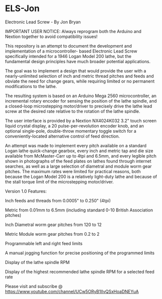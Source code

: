# ELS-Jon
Electronic Lead Screw - By  Jon Bryan

IMPORTANT USER NOTICE:
Always reprogram both the Arduino and Nextion together to avoid compatibility issues!

This repository is an attempt to document the development and implementation of a microcontroller-
based Electronic Lead Screw specifically intended for a 1946 Logan Model 200 lathe, but the
fundamental design principles have much broader potential applications.

The goal was to implement a design that would provide the user with a nearly-unlimited selection
of inch and metric thread pitches and feeds and obviate the need for change gears, while requiring
limited or no permanent modifications to the lathe.

The resulting system is based on an Arduino Mega 2560 microcontroller, an incremental rotary encoder
for sensing the position of the lathe spindle, and a closed-loop microstepping motor/driver to precisely 
drive the lathe lead screw at the desired rate relative to the rotation of the lathe spindle.

The user interface is provided by a Nextion NX4024K032 3.2" touch screen liquid crystal display, 
a 20 pulse-per-revolution encoder knob, and an optional single-pole, double-throw momentary toggle
switch for a conveniently-located alternative control of feed direction.

An attempt was made to implement every pitch available on a standard Logan lathe quick-change gearbox,
every inch and metric tap and die size available from McMaster-Carr up to 4tpi and 6.5mm, and
every legible pitch shown in photographs of the feed plates on lathes found through internet searches,
as well as a large selection of diametral and module worm gear pitches.  The maximum rates were limited 
for practical reasons, both because the Logan Model 200 is a relatively light-duty lathe and because of
the stall torque limit of the microstepping motor/driver.

Version 1.0 Features:

Inch feeds and threads from 0.0005" to 0.250" (4tpi)

Metric from 0.01mm to 6.5mm (including standard 0-10 British Association pitches)

Inch Diametral worm gear pitches from 120 to 12

Metric Module worm gear pitches from 0.2 to 2

Programmable left and right feed limits

A manual jogging function for precise positioning of the programmed limits

Display of the lathe spindle RPM

Display of the highest recommended lathe spindle RPM for a selected feed rate

Please visit and subscribe @ https://www.youtube.com/channel/UCw5ORyB1lIvQSxHoaDNEYuA
